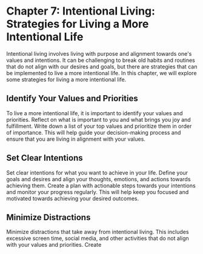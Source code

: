 Chapter 7: Intentional Living: Strategies for Living a More Intentional Life
============================================================================

Intentional living involves living with purpose and alignment towards one's values and intentions. It can be challenging to break old habits and routines that do not align with our desires and goals, but there are strategies that can be implemented to live a more intentional life. In this chapter, we will explore some strategies for living a more intentional life.

Identify Your Values and Priorities
-----------------------------------

To live a more intentional life, it is important to identify your values and priorities. Reflect on what is important to you and what brings you joy and fulfillment. Write down a list of your top values and prioritize them in order of importance. This will help guide your decision-making process and ensure that you are living in alignment with your values.

Set Clear Intentions
--------------------

Set clear intentions for what you want to achieve in your life. Define your goals and desires and align your thoughts, emotions, and actions towards achieving them. Create a plan with actionable steps towards your intentions and monitor your progress regularly. This will help keep you focused and motivated towards achieving your desired outcomes.

Minimize Distractions
---------------------

Minimize distractions that take away from intentional living. This includes excessive screen time, social media, and other activities that do not align with your values and priorities. Create
